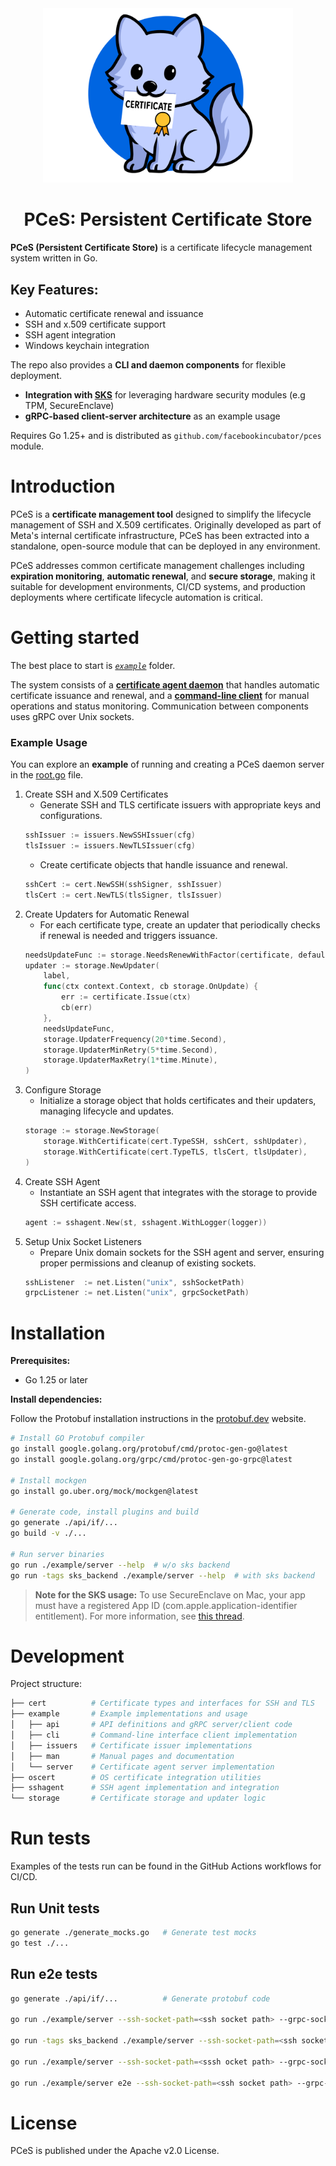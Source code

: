 <div align="center">
  <img src="logo.png" alt="PCeS Logo" width="400" height="auto">
  <h1>PCeS: Persistent Certificate Store</h1>
</div>

**PCeS (Persistent Certificate Store)** is a certificate lifecycle management system written in Go.

## Key Features:

- Automatic certificate renewal and issuance
- SSH and x.509 certificate support
- SSH agent integration
- Windows keychain integration

The repo also provides a **CLI and daemon components** for flexible deployment.

- **Integration with [SKS](http://github.com/facebookincubator/sks)** for leveraging hardware security modules (e.g TPM, SecureEnclave)
- **gRPC-based client-server architecture** as an example usage

Requires Go 1.25+ and is distributed as `github.com/facebookincubator/pces` module.

# Introduction

PCeS is a **certificate management tool** designed to simplify the lifecycle management of SSH and X.509 certificates. Originally developed as part of Meta's internal certificate infrastructure, PCeS has been extracted into a standalone, open-source module that can be deployed in any environment.

PCeS addresses common certificate management challenges including **expiration monitoring**, **automatic renewal**, and **secure storage**, making it suitable for development environments, CI/CD systems, and production deployments where certificate lifecycle automation is critical.

# Getting started

The best place to start is *[`example`](https://github.com/facebookincubator/pces/tree/main/example)* folder.

The system consists of a [**certificate agent daemon**](https://github.com/facebookincubator/pces/tree/main/example/server) that handles automatic certificate issuance and renewal, and a [**command-line client**](https://github.com/facebookincubator/pces/tree/main/example/cli) for manual operations and status monitoring. Communication between components uses gRPC over Unix sockets.

### Example Usage

You can explore an **example** of running and creating a PCeS daemon server in the [root.go](https://github.com/facebookincubator/pces/blob/main/example/server/cmd/root.go) file.


1. Create SSH and X.509 Certificates
    - Generate SSH and TLS certificate issuers with appropriate keys and configurations.
    ```go
    sshIssuer := issuers.NewSSHIssuer(cfg)
    tlsIssuer := issuers.NewTLSIssuer(cfg)
    ```
    - Create certificate objects that handle issuance and renewal.
    ```go
    sshCert := cert.NewSSH(sshSigner, sshIssuer)
    tlsCert := cert.NewTLS(tlsSigner, tlsIssuer)
    ```
2. Create Updaters for Automatic Renewal
    - For each certificate type, create an updater that periodically checks if renewal is needed and triggers issuance.
    ```go
    needsUpdateFunc := storage.NeedsRenewWithFactor(certificate, defaultRenewalFactor)
    updater := storage.NewUpdater(
        label,
        func(ctx context.Context, cb storage.OnUpdate) {
            err := certificate.Issue(ctx)
            cb(err)
        },
        needsUpdateFunc,
        storage.UpdaterFrequency(20*time.Second),
        storage.UpdaterMinRetry(5*time.Second),
        storage.UpdaterMaxRetry(1*time.Minute),
    )
    ```
3. Configure Storage
    - Initialize a storage object that holds certificates and their updaters, managing lifecycle and updates.
    ```go
    storage := storage.NewStorage(
        storage.WithCertificate(cert.TypeSSH, sshCert, sshUpdater),
        storage.WithCertificate(cert.TypeTLS, tlsCert, tlsUpdater),
    )
    ```
4. Create SSH Agent
    - Instantiate an SSH agent that integrates with the storage to provide SSH certificate access.
    ```go
    agent := sshagent.New(st, sshagent.WithLogger(logger))
    ```
5. Setup Unix Socket Listeners
    - Prepare Unix domain sockets for the SSH agent and server, ensuring proper permissions and cleanup of existing sockets.
    ```go
    sshListener  := net.Listen("unix", sshSocketPath)
    grpcListener := net.Listen("unix", grpcSocketPath)
    ```

# Installation

**Prerequisites:**

- Go 1.25 or later

**Install dependencies:**

Follow the Protobuf installation instructions in the [protobuf.dev](https://protobuf.dev/installation/) website.

```bash
# Install GO Protobuf compiler
go install google.golang.org/protobuf/cmd/protoc-gen-go@latest
go install google.golang.org/grpc/cmd/protoc-gen-go-grpc@latest

# Install mockgen
go install go.uber.org/mock/mockgen@latest

# Generate code, install plugins and build
go generate ./api/if/...
go build -v ./...

# Run server binaries
go run ./example/server --help  # w/o sks backend
go run -tags sks_backend ./example/server --help  # with sks backend
```

> **Note for the SKS usage:**
To use SecureEnclave on Mac, your app must have a registered App ID (com.apple.application-identifier entitlement). For more information, see [this thread]( https://developer.apple.com/forums/thread/728150).

# Development

Project structure:

```bash
├── cert          # Certificate types and interfaces for SSH and TLS
├── example       # Example implementations and usage
│   ├── api       # API definitions and gRPC server/client code
│   ├── cli       # Command-line interface client implementation
│   ├── issuers   # Certificate issuer implementations
│   ├── man       # Manual pages and documentation
│   └── server    # Certificate agent server implementation
├── oscert        # OS certificate integration utilities
├── sshagent      # SSH agent implementation and integration
└── storage       # Certificate storage and updater logic
```

# Run tests

Examples of the tests run can be found in the GitHub Actions workflows for CI/CD.

## Run Unit tests

```bash
go generate ./generate_mocks.go   # Generate test mocks
go test ./...
```

## Run e2e tests

```bash
go generate ./api/if/...          # Generate protobuf code

go run ./example/server --ssh-socket-path=<ssh socket path> --grpc-socket-path=<grpc socket path> --cert-dir=<cert directory>        # Run a server w/o SKS

go run -tags sks_backend ./example/server --ssh-socket-path=<ssh socket path> --grpc-socket-path=<sgrpc ocket path> --cert-dir=<cert directory>        # Run a server with SKS

go run ./example/server --ssh-socket-path=<sssh ocket path> --grpc-socket-path=<sgrpc ocket path> --cert-dir=<cert directory> --os-keychain       # Run a server with OS keychain integration (works for Windows only)

go run ./example/server e2e --ssh-socket-path=<ssh socket path> --grpc-socket-path=<grpc socket path> --cert-dir=<cert directory>        # Run e2e tests from the client
```

# License
PCeS is published under the Apache v2.0 License.
